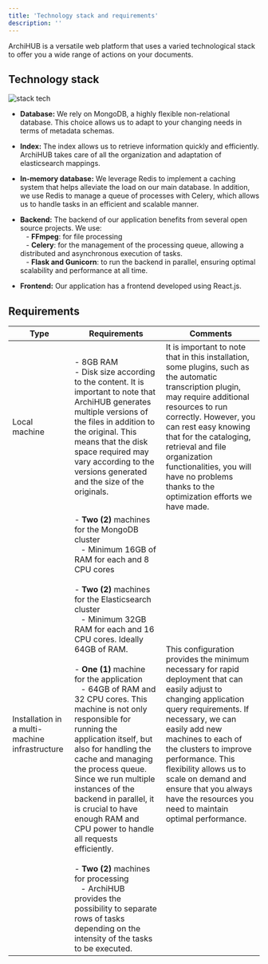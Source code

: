 ```yaml
---
title: 'Technology stack and requirements'
description: ''
---
```


ArchiHUB is a versatile web platform that uses a varied technological stack to offer you a wide range of actions on your documents.

## Technology stack

![stack tech](/archihub.github.io/imagenes/infra.png)

- __Database:__ We rely on MongoDB, a highly flexible non-relational database. This choice allows us to adapt to your changing needs in terms of metadata schemas.

- __Index:__ The index allows us to retrieve information quickly and efficiently. ArchiHUB takes care of all the organization and adaptation of elasticsearch mappings.

- __In-memory database:__ We leverage Redis to implement a caching system that helps alleviate the load on our main database. In addition, we use Redis to manage a queue of processes with Celery, which allows us to handle tasks in an efficient and scalable manner.

- __Backend:__ The backend of our application benefits from several open source projects. We use:
<br> &nbsp;&nbsp; - __FFmpeg__: for file processing
<br> &nbsp;&nbsp; - __Celery__: for the management of the processing queue, allowing a distributed and asynchronous execution of tasks.
<br> &nbsp;&nbsp; - __Flask and Gunicorn__: to run the backend in parallel, ensuring optimal scalability and performance at all time.

- __Frontend:__ Our application has a frontend developed using React.js.

## Requirements

| Type | Requirements | Comments |
| ----------- | ----------- | ----------- |
| Local machine | - 8GB RAM <br> - Disk size according to the content. It is important to note that ArchiHUB generates multiple versions of the files in addition to the original. This means that the disk space required may vary according to the versions generated and the size of the originals.| It is important to note that in this installation, some plugins, such as the automatic transcription plugin, may require additional resources to run correctly. However, you can rest easy knowing that for the cataloging, retrieval and file organization functionalities, you will have no problems thanks to the optimization efforts we have made. |
| Installation in a multi-machine infrastructure | - __Two (2)__ machines for the MongoDB cluster <br> &nbsp;&nbsp; - Minimum 16GB of RAM for each and 8 CPU cores <br><br> - __Two (2)__ machines for the Elasticsearch cluster <br> &nbsp;&nbsp; - Minimum 32GB RAM for each and 16 CPU cores. Ideally 64GB of RAM. <br><br> - __One (1)__ machine for the application <br> &nbsp;&nbsp; - 64GB of RAM and 32 CPU cores. This machine is not only responsible for running the application itself, but also for handling the cache and managing the process queue. Since we run multiple instances of the backend in parallel, it is crucial to have enough RAM and CPU power to handle all requests efficiently. <br><br> - __Two (2)__ machines for processing <br> &nbsp;&nbsp; - ArchiHUB provides the possibility to separate rows of tasks depending on the intensity of the tasks to be executed. | This configuration provides the minimum necessary for rapid deployment that can easily adjust to changing application query requirements. If necessary, we can easily add new machines to each of the clusters to improve performance. This flexibility allows us to scale on demand and ensure that you always have the resources you need to maintain optimal performance. |